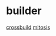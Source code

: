 # builder

[crossbuild](https://github.com/multiarch/crossbuild)
[mitosis](https://github.com/BuilderIO/mitosis)
